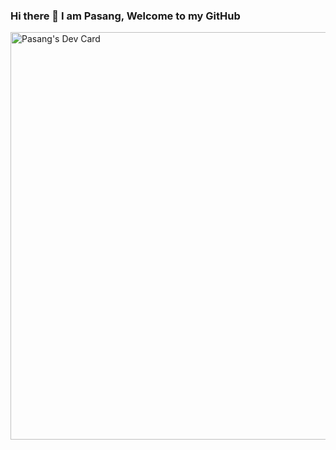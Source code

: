 ### Hi there 👋 I am Pasang, Welcome to my GitHub

<!--
**Pasangcrp/Pasangcrp** is a ✨ _special_ ✨ repository because its `README.md` (this file) appears on your GitHub profile.

Here are some ideas to get you started:

- 🔭 I’m currently working on ...
- 🌱 I’m currently learning ...
- 👯 I’m looking to collaborate on ...
- 🤔 I’m looking for help with ...
- 💬 Ask me about ...
- 📫 How to reach me: ...
- 😄 Pronouns: ...
- ⚡ Fun fact: ...
-->
<a href="https://app.daily.dev/pasangcrp"><img src="https://api.daily.dev/devcards/v2/jtICX4fjcRxoelFcavSu7.png?type=wide&r=by4" width="652" alt="Pasang's Dev Card"/></a>
